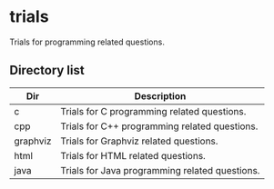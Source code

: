 # trials

Trials for programming related questions.


## Directory list

|Dir     |Description                                   |
|--------|----------------------------------------------|
|c       |Trials for C programming related questions.   |
|cpp     |Trials for C++ programming related questions. |
|graphviz|Trials for Graphviz related questions.        |
|html    |Trials for HTML related questions.            |
|java    |Trials for Java programming related questions.|
